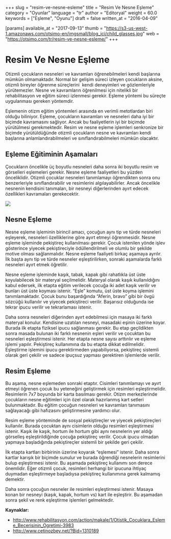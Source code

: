 +++
slug = "resim-ve-nesne-esleme"
title = "Resim Ve Nesne Eşleme"
category = "Oyunlar"
language = "tr"
author = "Editoryal"
weight = 60.0
keywords = ["Eşleme", "Oyunu"]
draft = false
written_at = "2016-04-09"

[params]
available_at = "2017-09-13"
thumb = "https://s3-us-west-1.amazonaws.com/otsimo-en/imgsmall/blog_ici/child_glasses.jpg"
web = "https://otsimo.com/tr/resim-ve-nesne-esleme/"
+++



# Resim Ve Nesne Eşleme

Otizmli çocukların nesneleri ve kavramları öğrenebilmeleri kendi başlarına mümkün olmamaktadır. Normal bir gelişim süreci izleyen çocukların aksine, otizmli bireyler öğrenme süreçlerini  kendi deneyimleri ve gözlemleriyle yürütemezler. Nesne ve kavramların öğrenilmesi için nitelikli bir rehabilitasyon ve eğitim süreci izlenmesi gerekir. Eşleme yöntemi bu süreçte uygulanması gereken yöntemdir.

Eşlemenin otizm eğitim yöntemleri arasında en verimli metotlardan biri olduğu biliniyor. Eşleme, çocukların kavramları ve nesneleri daha iyi bir biçimde kavramasını sağlıyor. Ancak bu faaliyetlerin iyi bir biçimde yürütülmesi gerekmektedir. Resim ve nesne eşleme işlemleri senkronize bir biçimde yürütüldüğünde otizmli çocukların nesne ve kavramları kendi başlarına anlamlandırabilmeleri ve sınıflandırabilmeleri mümkün olacaktır.

## Eşleme Eğitiminin Aşamaları

Çocukların öncelikle üç boyutlu nesneleri daha sonra iki boyutlu resim ve görselleri eşlemeleri gerekir. Nesne eşleme faaliyetleri bu yüzden önceliklidir. Otizmli çocuklar nesneleri tanımlamayı öğrendikten sonra onu benzerleriyle sınıflandırabilir ve resimlerini algılayabilirler. Ancak öncelikle nesnenin kendisini tanımaları, bir nesneyi diğerlerinden ayırt edecek özellikleri kavramaları gerekecektir.

![](https://s3-us-west-1.amazonaws.com/otsimo-en/imgsmall/blog_ici/pencil_drawing.jpg)

## Nesne Eşleme

Nesne eşleme işleminin birincil amacı, çocuğun aynı tip ve türde nesneleri eşleyerek, nesneleri özelliklerine göre ayırt etmeyi öğrenmesidir. Nesne eşleme işleminde pekiştireç kullanılması gerekir. Çocuk istenilen yönde işlev gösterince yiyecek pekiştireciyle ödüllendirilmeli ve olumlu bir şekilde motive olması sağlanmalıdır. Nesne eşleme faaliyeti birkaç aşamaya ayrılır. İlk başta aynı tip ve türde nesneler eşleştirilirken, sonraki aşamalarda farklı nesneleri ayırt etmek öğretilir.

Nesne eşleme işleminde kaşık, tabak, kapak gibi rahatlıkla üst üste koyulabilecek bir materyal seçilmelidir. Materyal olarak kaşık kullanıldığını kabul edersek, ilk etapta eğitim verilecek çocuğa iki adet kaşık verilir ve bunları üst üste koyması istenir. “Eşle” komutu, üst üste koyma işlemini tanımlamaktadır. Çocuk bunu başardığında “Aferin, bravo” gibi bir övgü sözcüğü kullanılır ve yiyecek pekiştireci verilir. Başarısız olduğunda ise tekrar ipucu verilir ve tekrarlaması istenir.

Daha sonra nesneleri diğerinden ayırt edebilmesi için masaya iki farklı materyal konulur. Kendisine uzatılan nesneyi, masadaki eşinin üzerine koyar. Burada ilk etapta fiziksel ipucu sağlanması gerekir. Bu etap geçildikten sonra masada bulunan iki farklı nesnenin eşleri verilir ve çocuktan bu nesneleri eşleştirmesi istenir. Her etapta nesne sayısı arttırılır ve eşleme işlemi yapılır. Pekiştireç kullanımına da bu etapta dikkat edilmelidir. Eşleştirme işlemini ipucu gerektirmeden yapabiliyorsa, pekiştireç sistemli olarak geri çekilir ve sadece ipuçsuz yapması gerektiren işlemlerde verilir.

## Resim Eşleme

Bu aşama, nesne eşlemeden sonraki etaptır. Cisimleri tanımlamayı ve ayırt etmeyi öğrenen çocuk bu yeteneğini geliştirmek için resimleri eşleştirmelidir. Resimlerin 7x7 boyunda bir karta basılması gerekir. Otizm merkezlerinde çocukların nesne eğitimleri için özel olarak hazırlanmış kart setleri bulunmaktadır. Bu eğitim çocuğun nesneleri ve kavramları tanımasını sağlayacağı gibi hafızasını geliştirmesine yardımcı olur.

Resim eşleme yönteminde de sosyal pekiştireçler ve yiyecek pekiştireçleri kullanılır. Burada çocuktan aynı cisimlerin olduğu resimleri eşleştirmesi istenir. Kaşık ile kaşık, hortum ile hortum gibi aynı nesnelerin yer aldığı görselleş eşleştirildiğinde çocuğa pekiştireç verilir. Çocuk ipucu olmadan yapmaya başladığında pekiştireçler sistemli bir şekilde geri çekilir.

İlk etapta kartları birbirinin üzerine koyarak “eşlemesi” istenir. Daha sonra kartlar karışık bir biçimde sunulur ve burada öğrendiği nesnelerin resimlerini bulup eşleştirmesi istenir. Bu aşamada pekiştireç kullanımı son derece önemlidir. Eğer otizmli çocuk, resimleri herhangi bir ipucuna ihtiyaç duymadan eşleştirmeye başladıysa pekiştireç kullanımına gerek kalmamış demektir.

Daha sonra çocuğun nesneler ile resimleri eşleştirmesi istenir. Masaya konan bir nesneyi (kaşık, kapak, hortum vs) kart ile eşleştirir. Bu aşamadan sonra şekil ve renk eşleştirme işlemleri gelmektedir.

**Kaynaklar:**

  * http://www.rehabilitasyon.com/action/makale/1/Otistik_Cocuklara_Esleme_Becerisinin_Ogretimi-3983
  * http://www.cetinozbey.net/?Bid=1310189
